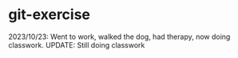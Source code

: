 # git-exercise
2023/10/23: Went to work, walked the dog, had therapy, now doing classwork.
UPDATE: Still doing classwork